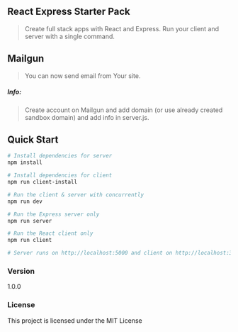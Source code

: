 ## React Express Starter Pack

> Create full stack apps with React and Express. Run your client and server with a single command. 

## Mailgun

> You can now send email from Your site.

##### Info:
> Create account on Mailgun and add domain (or use already created sandbox domain) and add info in server.js.


## Quick Start

``` bash
# Install dependencies for server
npm install

# Install dependencies for client
npm run client-install

# Run the client & server with concurrently
npm run dev

# Run the Express server only
npm run server

# Run the React client only
npm run client

# Server runs on http://localhost:5000 and client on http://localhost:3000
```

### Version

1.0.0

### License

This project is licensed under the MIT License